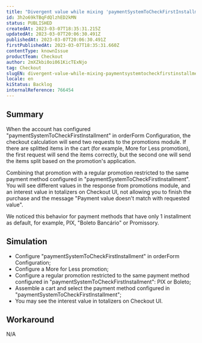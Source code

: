```yaml
---
title: "Divergent value while mixing 'paymentSystemToCheckFirstInstallment' configuration and splitted items"
id: 3h2o69kTBqFdQlzhED2kMN
status: PUBLISHED
createdAt: 2023-03-07T18:35:31.215Z
updatedAt: 2023-03-07T20:06:30.491Z
publishedAt: 2023-03-07T20:06:30.491Z
firstPublishedAt: 2023-03-07T18:35:31.660Z
contentType: knownIssue
productTeam: Checkout
author: 2mXZkbi0oi061KicTExNjo
tag: Checkout
slugEN: divergent-value-while-mixing-paymentsystemtocheckfirstinstallment-configuration-and-splitted-items
locale: en
kiStatus: Backlog
internalReference: 766454
---
```


## Summary


When the account has configured "paymentSystemToCheckFirstInstallment" in orderForm Configuration, the checkout calculation will send two requests to the promotions module. If there are splitted items in the cart (for example, More for Less promotion), the first request will send the items correctly, but the second one will send the items split based on the promotion's application.

Combining that promotion with a regular promotion restricted to the same payment method configured in "paymentSystemToCheckFirstInstallment". You will see different values in the response from promotions module, and an interest value in totalizers on Checkout UI, not allowing you to finish the purchase and the message "Payment value doesn't match with requested value".

We noticed this behavior for payment methods that have only 1 installment as default, for example, PIX, "Boleto Bancário" or Promissory.


##

## Simulation



- Configure "paymentSystemToCheckFirstInstallment" in orderForm Configuration;
- Configure a More for Less promotion;
- Configure a regular promotion restricted to the same payment method configured in "paymentSystemToCheckFirstInstallment": PIX or Boleto;
- Assemble a cart and select the payment method configured in "paymentSystemToCheckFirstInstallment";
- You may see the interest value in totalizers on Checkout UI.


##

## Workaround


N/A



